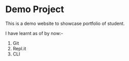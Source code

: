 # Demo Project #
This is a demo website to showcase portfolio of student.

I have learnt as of by now:-

1. Git
2. Repl.it
3. CLI
